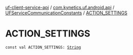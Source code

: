 [uf-client-service-api](../../index.md) / [com.kynetics.uf.android.api](../index.md) / [UFServiceCommunicationConstants](index.md) / [ACTION_SETTINGS](./-a-c-t-i-o-n_-s-e-t-t-i-n-g-s.md)

# ACTION_SETTINGS

`const val ACTION_SETTINGS: `[`String`](https://kotlinlang.org/api/latest/jvm/stdlib/kotlin/-string/index.html)